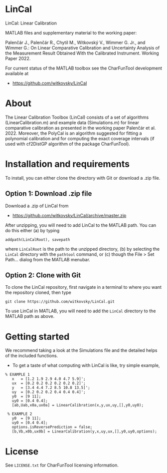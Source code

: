 # LinCal
LinCal: Linear Calibration

MATLAB files and supplementary material to the working paper:

Palenčár J., Palenčár R., Chytil M., Witkovský V., Wimmer G. Jr., and Wimmer G.: On Linear Comparative Calibration and Uncertainty Analysis of the Measurement Result Obtained With the Calibrated Instrument. Working Paper 2022.

For current status of the MATLAB toolbox see the CharFunTool development available at

- https://github.com/witkovsky/LinCal

About
=====

The Linear Calibration Toolbox (LinCal) consists of a set of algorithms (LinearCalibration.m) and example data (Simulations.m) for linear comparative calibration as presented in the working paper Palenčár et al. 2022. Moreover, the PolyCal is an algorithm suggested for fitting a polynomial calibration and for computing the exact coverage intervals (if used with cf2DistGP algorithm of the package CharFunTool).

Installation and requirements
=============================

To install, you can either clone the directory with Git or download a .zip file. 

## Option 1: Download .zip file

Download a .zip of LinCal from

- https://github.com/witkovsky/LinCal/archive/master.zip

After unzipping, you will need to add LinCal to the MATLAB path. You can do this either (a) by typing
```
addpath(LinCalRoot), savepath
```
where `LinCalRoot` is the path to the unzipped directory, (b) by selecting the `LinCal` directory with the `pathtool` command, or (c) though the File > Set Path... dialog from the MATLAB menubar.

## Option 2: Clone with Git

To clone the LinCal repository, first navigate in a terminal to where you want the repository cloned, then type
```
git clone https://github.com/witkovsky/LinCal.git
```
To use LinCal in MATLAB, you will need to add the `LinCal` directory to the MATLAB path as above.

Getting started
===============

We recommend taking a look at the Simulations file and the detailed helps of the included functions. 

* To get a taste of what computing with LinCal is like, try simple example,
```
% EXAMPLE 1
   x   = [1.2 1.9 2.9 4.0 4.7 5.9]';
   ux  = [0.2 0.2 0.2 0.2 0.2 0.2]';
   y   = [3.4 4.4 7.2 8.5 10.8 13.5]'; 
   uy  = [0.2 0.2 0.2 0.4 0.4 0.4]';
   y0  = [9 11];
   uy0 = [0.4 0.4];
   [ab,Uab,x0a,ux0a] = LinearCalibration(x,y,ux,uy,[],y0,uy0);
 
 % EXAMPLE 2
   y0  = [9 11];
   uy0 = [0.4 0.4];
   options.isReversePrediction = false; 
   [b,Vb,x0b,ux0b] = LinearCalibration(y,x,uy,ux,[],y0,uy0,options); 
```

License
=======

See `LICENSE.txt` for CharFunTool licensing information.
